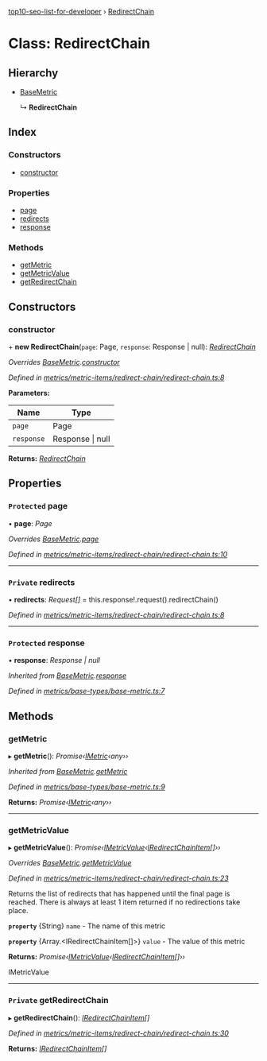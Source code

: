 [top10-seo-list-for-developer](../README.md) › [RedirectChain](redirectchain.md)

# Class: RedirectChain

## Hierarchy

* [BaseMetric](basemetric.md)

  ↳ **RedirectChain**

## Index

### Constructors

* [constructor](redirectchain.md#constructor)

### Properties

* [page](redirectchain.md#protected-page)
* [redirects](redirectchain.md#private-redirects)
* [response](redirectchain.md#protected-response)

### Methods

* [getMetric](redirectchain.md#getmetric)
* [getMetricValue](redirectchain.md#getmetricvalue)
* [getRedirectChain](redirectchain.md#private-getredirectchain)

## Constructors

###  constructor

\+ **new RedirectChain**(`page`: Page, `response`: Response | null): *[RedirectChain](redirectchain.md)*

*Overrides [BaseMetric](basemetric.md).[constructor](basemetric.md#constructor)*

*Defined in [metrics/metric-items/redirect-chain/redirect-chain.ts:8](https://github.com/deepcrawl/top10-seo-list-for-developer/blob/33055d5/src/metrics/metric-items/redirect-chain/redirect-chain.ts#L8)*

**Parameters:**

Name | Type |
------ | ------ |
`page` | Page |
`response` | Response &#124; null |

**Returns:** *[RedirectChain](redirectchain.md)*

## Properties

### `Protected` page

• **page**: *Page*

*Overrides [BaseMetric](basemetric.md).[page](basemetric.md#protected-page)*

*Defined in [metrics/metric-items/redirect-chain/redirect-chain.ts:10](https://github.com/deepcrawl/top10-seo-list-for-developer/blob/33055d5/src/metrics/metric-items/redirect-chain/redirect-chain.ts#L10)*

___

### `Private` redirects

• **redirects**: *Request[]* =  this.response!.request().redirectChain()

*Defined in [metrics/metric-items/redirect-chain/redirect-chain.ts:8](https://github.com/deepcrawl/top10-seo-list-for-developer/blob/33055d5/src/metrics/metric-items/redirect-chain/redirect-chain.ts#L8)*

___

### `Protected` response

• **response**: *Response | null*

*Inherited from [BaseMetric](basemetric.md).[response](basemetric.md#protected-response)*

*Defined in [metrics/base-types/base-metric.ts:7](https://github.com/deepcrawl/top10-seo-list-for-developer/blob/33055d5/src/metrics/base-types/base-metric.ts#L7)*

## Methods

###  getMetric

▸ **getMetric**(): *Promise‹[IMetric](../interfaces/imetric.md)‹any››*

*Inherited from [BaseMetric](basemetric.md).[getMetric](basemetric.md#getmetric)*

*Defined in [metrics/base-types/base-metric.ts:9](https://github.com/deepcrawl/top10-seo-list-for-developer/blob/33055d5/src/metrics/base-types/base-metric.ts#L9)*

**Returns:** *Promise‹[IMetric](../interfaces/imetric.md)‹any››*

___

###  getMetricValue

▸ **getMetricValue**(): *Promise‹[IMetricValue](../interfaces/imetricvalue.md)‹[IRedirectChainItem](../interfaces/iredirectchainitem.md)[]››*

*Overrides [BaseMetric](basemetric.md).[getMetricValue](basemetric.md#abstract-getmetricvalue)*

*Defined in [metrics/metric-items/redirect-chain/redirect-chain.ts:23](https://github.com/deepcrawl/top10-seo-list-for-developer/blob/33055d5/src/metrics/metric-items/redirect-chain/redirect-chain.ts#L23)*

Returns the list of redirects that has happened until the final page is reached.
There is always at least 1 item returned if no redirections take place.

**`property`** {String} `name` - The name of this metric

**`property`** {Array.<IRedirectChainItem[]>} `value` - The value of this metric

**Returns:** *Promise‹[IMetricValue](../interfaces/imetricvalue.md)‹[IRedirectChainItem](../interfaces/iredirectchainitem.md)[]››*

IMetricValue

___

### `Private` getRedirectChain

▸ **getRedirectChain**(): *[IRedirectChainItem](../interfaces/iredirectchainitem.md)[]*

*Defined in [metrics/metric-items/redirect-chain/redirect-chain.ts:30](https://github.com/deepcrawl/top10-seo-list-for-developer/blob/33055d5/src/metrics/metric-items/redirect-chain/redirect-chain.ts#L30)*

**Returns:** *[IRedirectChainItem](../interfaces/iredirectchainitem.md)[]*
